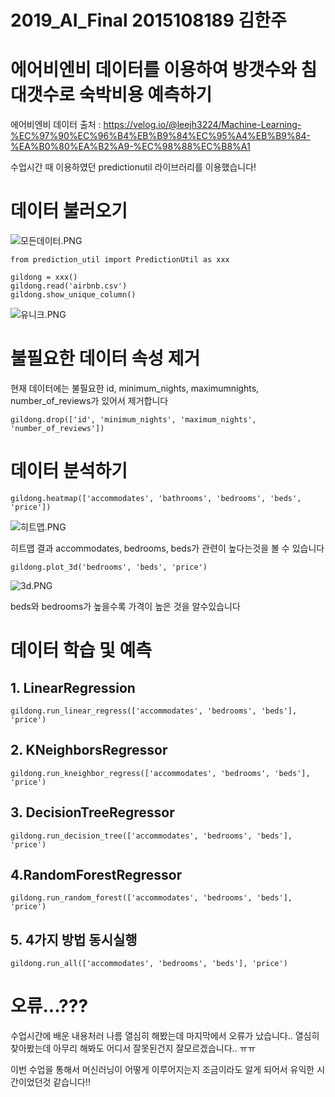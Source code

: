 # 2019_AI_Final 2015108189 김한주

# 에어비엔비 데이터를 이용하여 방갯수와 침대갯수로 숙박비용 예측하기
에어비엔비 데이터 출처 : https://velog.io/@leejh3224/Machine-Learning-%EC%97%90%EC%96%B4%EB%B9%84%EC%95%A4%EB%B9%84-%EA%B0%80%EA%B2%A9-%EC%98%88%EC%B8%A1

수업시간 때 이용하였던 predictionutil 라이브러리를 이용했습니다!

# 데이터 불러오기

![모든데이터.PNG](C:\Users\vbcjv\Desktop\인공지능마지막/모든데이터.PNG)


```
from prediction_util import PredictionUtil as xxx

gildong = xxx()
gildong.read('airbnb.csv')
gildong.show_unique_column()
```

![유니크.PNG](C:\Users\vbcjv\Desktop\인공지능마지막/유니크.PNG)

# 불필요한 데이터 속성 제거

현재 데이터에는 불필요한 id, minimum_nights, maximumnights, number_of_reviews가 있어서 제거합니다

`
gildong.drop(['id', 'minimum_nights', 'maximum_nights', 'number_of_reviews'])
`

# 데이터 분석하기

`
gildong.heatmap(['accommodates', 'bathrooms', 'bedrooms', 'beds', 'price'])
`

![히트맵.PNG](C:\Users\vbcjv\Desktop\인공지능마지막/히트맵.PNG)

히트맵 결과 accommodates, bedrooms, beds가 관련이 높다는것을 볼 수 있습니다

`
gildong.plot_3d('bedrooms', 'beds', 'price')
`

![3d.PNG](C:\Users\vbcjv\Desktop\인공지능마지막/3d.PNG)

beds와 bedrooms가 높을수록 가격이 높은 것을 알수있습니다

# 데이터 학습 및 예측

## 1. LinearRegression

`
gildong.run_linear_regress(['accommodates', 'bedrooms', 'beds'], 'price')
`

## 2. KNeighborsRegressor

`
gildong.run_kneighbor_regress(['accommodates', 'bedrooms', 'beds'], 'price')
`

## 3. DecisionTreeRegressor

`
gildong.run_decision_tree(['accommodates', 'bedrooms', 'beds'], 'price')
`
 
## 4.RandomForestRegressor

`
gildong.run_random_forest(['accommodates', 'bedrooms', 'beds'], 'price')
`

## 5. 4가지 방법 동시실행

`
gildong.run_all(['accommodates', 'bedrooms', 'beds'], 'price')
`

# 오류...???

수업시간에 배운 내용처러 나름 열심히 해봤는데 마지막에서 오류가 났습니다..
열심히 찾아봤는데 아무리 해봐도 어디서 잘못된건지 잘모르겠습니다.. ㅠㅠ

이번 수업을 통해서 머신러닝이 어떻게 이루어지는지 조금이라도 알게 되어서 유익한 시간이었던것 같습니다!!
